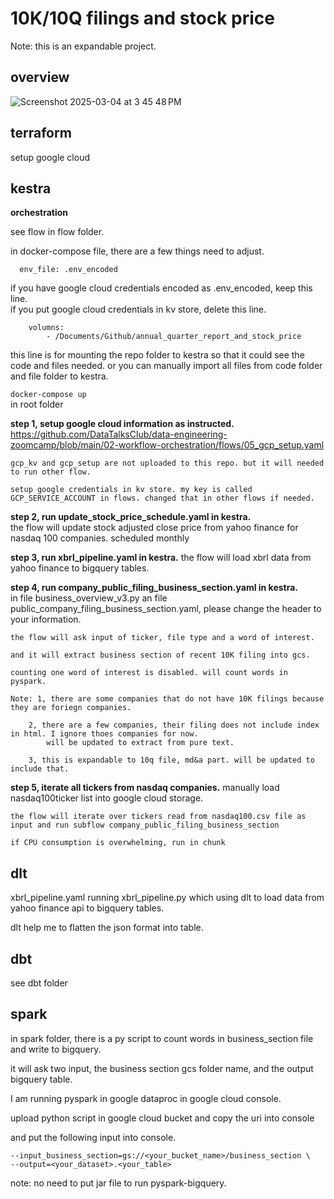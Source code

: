 # 10K/10Q filings and stock price

Note: this is an expandable project. 

## overview   
![Screenshot 2025-03-04 at 3 45 48 PM](https://github.com/user-attachments/assets/d04ac1ae-66ca-4ef2-b229-fe12ee59990c)


## terraform   
setup google cloud

## kestra
**orchestration**

see flow in flow folder.     

in docker-compose file, there are a few things need to adjust.  

```
  env_file: .env_encoded
```
    
if you have google cloud credentials encoded as .env_encoded, keep this line.   
if you put google cloud credentials in kv store, delete this line.   
    
```
    volumns:      
        - /Documents/Github/annual_quarter_report_and_stock_price
```

    
this line is for mounting the repo folder to kestra so that it could see the code and files needed. 
or you can manually import all files from code folder and file folder to kestra.

`docker-compose up`   
in root folder

**step 1, setup google cloud information as instructed.**        
    https://github.com/DataTalksClub/data-engineering-zoomcamp/blob/main/02-workflow-orchestration/flows/05_gcp_setup.yaml
    
    gcp_kv and gcp_setup are not uploaded to this repo. but it will needed to run other flow. 
    
    setup google credentials in kv store. my key is called GCP_SERVICE_ACCOUNT in flows. changed that in other flows if needed. 
    
**step 2, run update_stock_price_schedule.yaml in kestra.**   
    the flow will update stock adjusted close price from yahoo finance for nasdaq 100 companies. scheduled monthly   
    
**step 3, run xbrl_pipeline.yaml in kestra.**
    the flow will load xbrl data from yahoo finance to bigquery tables.    
    
**step 4, run company_public_filing_business_section.yaml in kestra.**  
    in file business_overview_v3.py an file public_company_filing_business_section.yaml, please change the header to your information.    
    
    the flow will ask input of ticker, file type and a word of interest.   
    
    and it will extract business section of recent 10K filing into gcs.   
    
    counting one word of interest is disabled. will count words in pyspark.     
    
    Note: 1, there are some companies that do not have 10K filings because they are foriegn companies.    
    
        2, there are a few companies, their filing does not include index in html. I ignore thoes companies for now.    
            will be updated to extract from pure text.   
            
        3, this is expandable to 10q file, md&a part. will be updated to include that.   
        
**step 5, iterate all tickers from nasdaq companies.**
    manually load nasdaq100ticker list into google cloud storage.   
    
    the flow will iterate over tickers read from nasdaq100.csv file as input and run subflow company_public_filing_business_section
    
    if CPU consumption is overwhelming, run in chunk   

## dlt
xbrl_pipeline.yaml running xbrl_pipeline.py which using dlt to load data from yahoo finance api to bigquery tables. 

dlt help me to flatten the json format into table. 

## dbt
see dbt folder   

## spark   
in spark folder, there is a py script to count words in business_section file and write to bigquery. 

it will ask two input, the business section gcs folder name, and the output bigquery table. 

I am running pyspark in google dataproc in google cloud console. 

upload python script in google cloud bucket and copy the uri into console

and put the following input into console.    

```
--input_business_section=gs://<your_bucket_name>/business_section \
--output=<your_dataset>.<your_table>
```

note: no need to put jar file to run pyspark-bigquery. 
